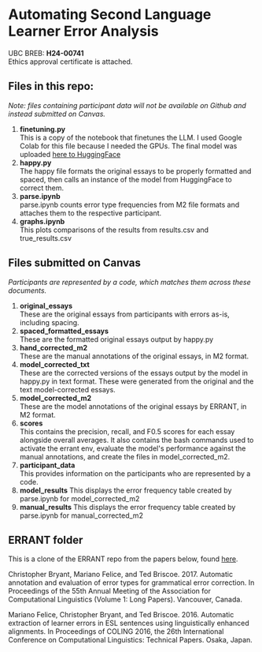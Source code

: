 # Automating Second Language Learner Error Analysis
UBC BREB: **H24-00741**  
Ethics approval certificate is attached.

## Files in this repo:
*Note: files containing participant data will not be available on Github and instead submitted on Canvas.*
1. **finetuning.py**  
This is a copy of the notebook that finetunes the LLM. I used Google Colab for this file because I needed the GPUs. The final model was uploaded [here to HuggingFace](https://huggingface.co/audribean/happy-gec/tree/main)
2. **happy.py**  
The happy file formats the original essays to be properly formatted and spaced, then calls an instance of the model from HuggingFace to correct them.
3. **parse.ipynb**    
parse.ipynb counts error type frequencies from M2 file formats and attaches them to the respective participant.
4. **graphs.ipynb**  
This plots comparisons of the results from results.csv and true_results.csv

## Files submitted on Canvas
*Participants are represented by a code, which matches them across these documents.*
1. **original_essays**  
These are the original essays from participants with errors as-is, including spacing.
2. **spaced_formatted_essays**  
These are the formatted original essays output by happy.py
3. **hand_corrected_m2**  
These are the manual annotations of the original essays, in M2 format. 
4. **model_corrected_txt**  
These are the corrected versions of the essays output by the model in happy.py in text format. These were generated from the original and the text model-corrected essays.
6. **model_corrected_m2**  
These are the model annotations of the original essays by ERRANT, in M2 format.
7. **scores**  
This contains the precision, recall, and F0.5 scores for each essay alongside overall averages. It also contains the bash commands used to activate the errant env, evaluate the model's performance against the manual annotations, and create the files in model_corrected_m2.
8. **participant_data**  
This provides information on the participants who are represented by a code.
9. **model_results**
This displays the error frequency table created by parse.ipynb for model_corrected_m2
10. **manual_results**
This displays the error frequency table created by parse.ipynb for manual_corrected_m2

## ERRANT folder
This is a clone of the ERRANT repo from the papers below, found [here](https://github.com/chrisjbryant/errant).

Christopher Bryant, Mariano Felice, and Ted Briscoe. 2017. Automatic annotation and evaluation of error types for grammatical error correction. In Proceedings of the 55th Annual Meeting of the Association for Computational Linguistics (Volume 1: Long Papers). Vancouver, Canada.

Mariano Felice, Christopher Bryant, and Ted Briscoe. 2016. Automatic extraction of learner errors in ESL sentences using linguistically enhanced alignments. In Proceedings of COLING 2016, the 26th International Conference on Computational Linguistics: Technical Papers. Osaka, Japan.
